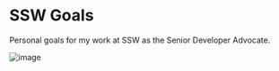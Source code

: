 # SSW Goals

Personal goals for my work at SSW as the Senior Developer Advocate.

![image](https://github.com/user-attachments/assets/71814fe2-7597-4b1e-a7c6-0bdcf7e56ac6)
